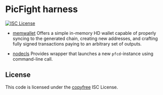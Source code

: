 PicFight harness
=======
[![ISC License](http://img.shields.io/badge/license-ISC-blue.svg)](http://copyfree.org)

 - [memwallet](https://github.com/picfight/pfcharness/tree/master/memwallet)
 Offers a simple in-memory HD wallet capable of properly syncing to the
 generated chain, creating new addresses, and crafting fully signed transactions
 paying to an arbitrary set of outputs.

 - [nodecls](https://github.com/picfight/pfcharness/tree/master/nodecls)
 Provides wrapper that launches a new `pfcd`-instance using command-line call.

 ## License
 This code is licensed under the [copyfree](http://copyfree.org) ISC License.